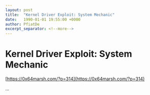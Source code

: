 ```yaml
---
layout: post
title:  "Kernel Driver Exploit: System Mechanic"
date:   1990-01-01 19:55:00 +0000
author: PfiatDe
excerpt_separator: <!--more-->
---
```


# Kernel Driver Exploit: System Mechanic
[https://0x64marsh.com/?p=314](https://0x64marsh.com/?p=314)

...
<!--more-->
